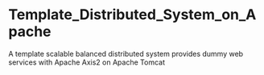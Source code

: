 # Template_Distributed_System_on_Apache
 A template scalable balanced distributed system provides dummy web services with Apache Axis2 on Apache Tomcat

